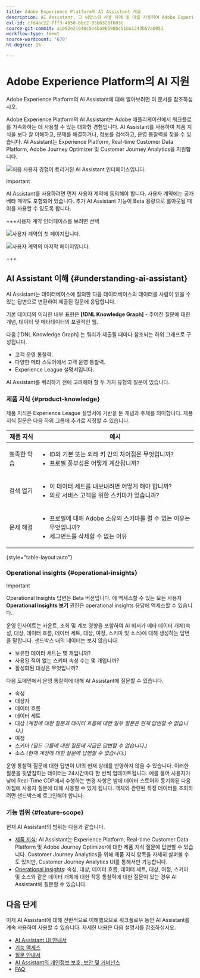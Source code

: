```yaml
---
title: Adobe Experience Platform의 AI Assistant 개요
description: AI Assistant, 그 뉘앙스와 사용 사례 및 이를 사용하여 Adobe Experience Platform 및 Real-time Customer Data Platform을 사용하여 워크플로를 신속하게 하는 방법에 대해 알아봅니다.
exl-id: cfd4ac22-fff3-4b50-bbc2-85b6328f603c
source-git-commit: a1092e21940c5e4ba9b598bc51ba1243b57a0051
workflow-type: tm+mt
source-wordcount: '678'
ht-degree: 1%

---
```


# Adobe Experience Platform의 AI 지원

Adobe Experience Platform의 AI Assistant에 대해 알아보려면 이 문서를 참조하십시오.

Adobe Experience Platform의 AI Assistant는 Adobe 애플리케이션에서 워크플로를 가속화하는 데 사용할 수 있는 대화형 경험입니다. AI Assistant를 사용하여 제품 지식을 보다 잘 이해하고, 문제를 해결하거나, 정보를 검색하고, 운영 통찰력을 찾을 수 있습니다. AI Assistant는 Experience Platform, Real-time Customer Data Platform, Adobe Journey Optimizer 및 Customer Journey Analytics을 지원합니다.

![처음 사용자 경험이 트리거된 AI Assistant 인터페이스입니다.](./images/blank.png)

>[!IMPORTANT]
>
>AI Assistant를 사용하려면 먼저 사용자 계약에 동의해야 합니다. 사용자 계약에는 공개 베타 계약도 포함되어 있습니다. 추가 AI Assistant 기능이 Beta 용량으로 롤아웃될 때 이를 사용할 수 있도록 합니다.

+++사용자 계약 인터페이스를 보려면 선택

![사용자 계약의 첫 페이지입니다.](./images/user-agreement-1.png)

![사용자 계약의 마지막 페이지입니다.](./images/user-agreement-2.png)

+++

## AI Assistant 이해 {#understanding-ai-assistant}

AI Assistant는 데이터베이스에 질의한 다음 데이터베이스의 데이터를 사람이 읽을 수 있는 답변으로 변환하여 제출된 질문에 응답합니다.

기본 데이터의 이러한 내부 표현은 **[!DNL Knowledge Graph]** - 주어진 질문에 대한 개념, 데이터 및 메타데이터의 포괄적인 웹.

다음 [!DNL Knowledge Graph] 는 쿼리가 제출될 때마다 참조되는 하위 그래프로 구성됩니다.

* 고객 운영 통찰력.
* 다양한 메타 스토어에서 고객 운영 통찰력.
* Experience League 설명서입니다.

AI Assistant를 쿼리하기 전에 고려해야 할 두 가지 유형의 질문이 있습니다.

### 제품 지식 {#product-knowledge}

제품 지식은 Experience League 설명서에 기반을 둔 개념과 주제를 의미합니다. 제품 지식 질문은 다음 하위 그룹에 추가로 지정할 수 있습니다.

| 제품 지식 | 예시 |
| --- | --- |
| 뾰족한 학습 | <ul><li>ID와 기본 또는 외래 키 간의 차이점은 무엇입니까?</li><li>프로필 풍부성은 어떻게 계산됩니까?</li></ul> |
| 검색 열기 | <ul><li>이 데이터 세트를 내보내려면 어떻게 해야 합니까?</li><li>의료 서비스 고객을 위한 스키마가 있습니까?</li></ul> |
| 문제 해결 | <ul><li>프로필에 대해 Adobe 소유의 스키마를 켤 수 없는 이유는 무엇입니까?</li><li>세그먼트를 삭제할 수 없는 이유</li></ul> |

{style="table-layout:auto"}

### Operational insights {#operational-insights}

>[!IMPORTANT]
>
>Operational Insights 답변은 Beta 버전입니다. 에 액세스할 수 있는 모든 사용자 **Operational Insights 보기** 권한은 operational insights 응답에 액세스할 수 있습니다.

운영 인사이트는 카운트, 조회 및 계보 영향을 포함하여 AI 비서가 메타 데이터 개체(속성, 대상, 데이터 흐름, 데이터 세트, 대상, 여정, 스키마 및 소스)에 대해 생성하는 답변을 말합니다. 샌드박스 내의 데이터는 보지 않습니다.

* 보유한 데이터 세트는 몇 개입니까?
* 사용된 적이 없는 스키마 속성 수는 몇 개입니까?
* 활성화된 대상은 무엇입니까?

다음 도메인에서 운영 통찰력에 대해 AI Assistant에 질문할 수 있습니다.

* 속성
* 대상자
* 데이터 흐름
* 데이터 세트
* 대상 _(계정에 대한 질문과 데이터 흐름에 대한 일부 질문은 현재 답변할 수 없습니다.)_
* 여정
* 스키마 _(필드 그룹에 대한 질문에 지금은 답변할 수 없습니다.)_
* 소스 _(현재 계정에 대한 질문에 답변할 수 없습니다.)_

운영 통찰력 질문에 대한 답변이 UI의 현재 상태를 반영하지 않을 수 있습니다. 이러한 질문을 뒷받침하는 데이터는 24시간마다 한 번씩 업데이트됩니다. 예를 들어 사용자가 낮에 Real-Time CDP에서 수행하는 변경 사항은 밤에 데이터 스토어와 동기화된 다음 아침에 사용자 질문에 대해 사용할 수 있게 됩니다. 객체와 관련된 특정 데이터를 조회하려면 샌드박스에 로그인해야 합니다.

### 기능 범위 {#feature-scope}

현재 AI Assistant의 범위는 다음과 같습니다.

* [제품 지식](./home.md#product-knowledge): AI Assistant는 Experience Platform, Real-time Customer Data Platform 및 Adobe Journey Optimizer에 대한 제품 지식 질문에 답변할 수 있습니다. Customer Journey Analytics을 위해 제품 지식 항목을 자세히 살펴볼 수도 있지만, Customer Journey Analytics UI를 통해서만 가능합니다.
* [Operational insights](./home.md#operational-insights): 속성, 대상, 데이터 흐름, 데이터 세트, 대상, 여정, 스키마 및 소스와 같은 데이터 개체에 대한 작동 통찰력에 대한 질문이 있는 경우 AI Assistant에 질문할 수 있습니다.

## 다음 단계

이제 AI Assistant에 대해 전반적으로 이해했으므로 워크플로우 동안 AI Assistant를 계속 사용하여 사용할 수 있습니다. 자세한 내용은 다음 설명서를 참조하십시오.

* [AI Assistant UI 안내서](./ui-guide.md)
* [기능 액세스](./access.md)
* [질문 안내서](./questions.md)
* [AI Assistant의 개인정보 보호, 보안 및 거버넌스](./privacy.md)
* [FAQ](./faq.md)
